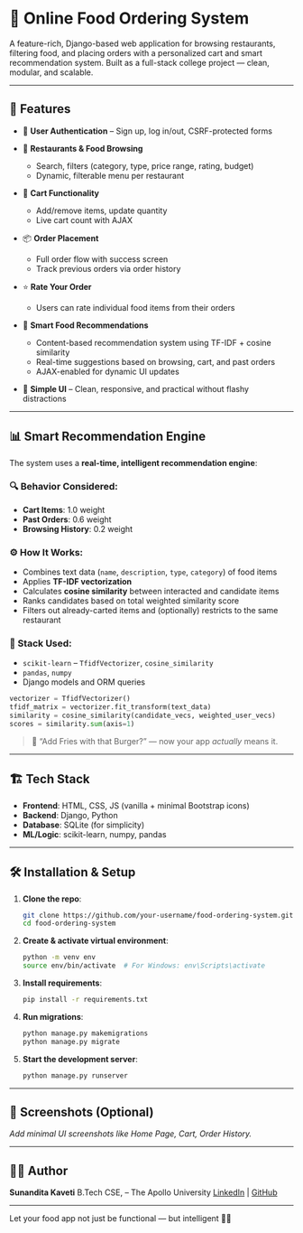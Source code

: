 # 🍔 Online Food Ordering System

A feature-rich, Django-based web application for browsing restaurants, filtering food, and placing orders with a personalized cart and smart recommendation system. Built as a full-stack college project — clean, modular, and scalable.

---

## 🚀 Features

* 🔐 **User Authentication** – Sign up, log in/out, CSRF-protected forms
* 🏪 **Restaurants & Food Browsing**

  * Search, filters (category, type, price range, rating, budget)
  * Dynamic, filterable menu per restaurant
* 🛒 **Cart Functionality**

  * Add/remove items, update quantity
  * Live cart count with AJAX
* 📦 **Order Placement**

  * Full order flow with success screen
  * Track previous orders via order history
* ⭐ **Rate Your Order**

  * Users can rate individual food items from their orders
* 🧠 **Smart Food Recommendations**

  * Content-based recommendation system using TF-IDF + cosine similarity
  * Real-time suggestions based on browsing, cart, and past orders
  * AJAX-enabled for dynamic UI updates
* 🎨 **Simple UI** – Clean, responsive, and practical without flashy distractions

---

## 📊 Smart Recommendation Engine

The system uses a **real-time, intelligent recommendation engine**:

### 🔍 Behavior Considered:

* **Cart Items**: 1.0 weight
* **Past Orders**: 0.6 weight
* **Browsing History**: 0.2 weight

### ⚙️ How It Works:

* Combines text data (`name`, `description`, `type`, `category`) of food items
* Applies **TF-IDF vectorization**
* Calculates **cosine similarity** between interacted and candidate items
* Ranks candidates based on total weighted similarity score
* Filters out already-carted items and (optionally) restricts to the same restaurant

### 🧪 Stack Used:

* `scikit-learn` – `TfidfVectorizer`, `cosine_similarity`
* `pandas`, `numpy`
* Django models and ORM queries

```python
vectorizer = TfidfVectorizer()
tfidf_matrix = vectorizer.fit_transform(text_data)
similarity = cosine_similarity(candidate_vecs, weighted_user_vecs)
scores = similarity.sum(axis=1)
```

> 🍟 “Add Fries with that Burger?” — now your app *actually* means it.

---

## 🏗️ Tech Stack

* **Frontend**: HTML, CSS, JS (vanilla + minimal Bootstrap icons)
* **Backend**: Django, Python
* **Database**: SQLite (for simplicity)
* **ML/Logic**: scikit-learn, numpy, pandas

---

## 🛠️ Installation & Setup

1. **Clone the repo**:

   ```bash
   git clone https://github.com/your-username/food-ordering-system.git
   cd food-ordering-system
   ```

2. **Create & activate virtual environment**:

   ```bash
   python -m venv env
   source env/bin/activate  # For Windows: env\Scripts\activate
   ```

3. **Install requirements**:

   ```bash
   pip install -r requirements.txt
   ```

4. **Run migrations**:

   ```bash
   python manage.py makemigrations
   python manage.py migrate
   ```

5. **Start the development server**:

   ```bash
   python manage.py runserver
   ```

---

## 📸 Screenshots (Optional)

*Add minimal UI screenshots like Home Page, Cart, Order History.*

---

## 👩‍💻 Author

**Sunandita Kaveti**
B.Tech CSE,  – The Apollo University
[LinkedIn](https://linkedin.com) | [GitHub](https://github.com)


---

Let your food app not just be functional — but intelligent 🍕✨
